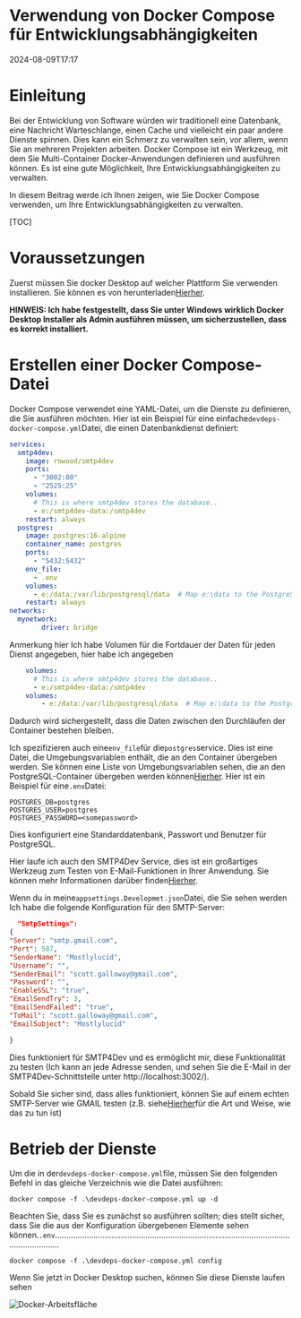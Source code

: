 # Verwendung von Docker Compose für Entwicklungsabhängigkeiten

<!--category-- Docker -->
<datetime class="hidden">2024-08-09T17:17</datetime>

# Einleitung

Bei der Entwicklung von Software würden wir traditionell eine Datenbank, eine Nachricht Warteschlange, einen Cache und vielleicht ein paar andere Dienste spinnen. Dies kann ein Schmerz zu verwalten sein, vor allem, wenn Sie an mehreren Projekten arbeiten. Docker Compose ist ein Werkzeug, mit dem Sie Multi-Container Docker-Anwendungen definieren und ausführen können. Es ist eine gute Möglichkeit, Ihre Entwicklungsabhängigkeiten zu verwalten.

In diesem Beitrag werde ich Ihnen zeigen, wie Sie Docker Compose verwenden, um Ihre Entwicklungsabhängigkeiten zu verwalten.

[TOC]

# Voraussetzungen

Zuerst müssen Sie docker Desktop auf welcher Plattform Sie verwenden installieren. Sie können es von herunterladen[Hierher](https://www.docker.com/products/docker-desktop).

**HINWEIS: Ich habe festgestellt, dass Sie unter Windows wirklich Docker Desktop Installer als Admin ausführen müssen, um sicherzustellen, dass es korrekt installiert.**

# Erstellen einer Docker Compose-Datei

Docker Compose verwendet eine YAML-Datei, um die Dienste zu definieren, die Sie ausführen möchten. Hier ist ein Beispiel für eine einfache`devdeps-docker-compose.yml`Datei, die einen Datenbankdienst definiert:

```yaml
services: 
  smtp4dev:
    image: rnwood/smtp4dev
    ports:
      - "3002:80"
      - "2525:25"
    volumes:
      # This is where smtp4dev stores the database..
      - e:/smtp4dev-data:/smtp4dev
    restart: always
  postgres:
    image: postgres:16-alpine
    container_name: postgres
    ports:
      - "5432:5432"
    env_file:
      - .env
    volumes:
      - e:/data:/var/lib/postgresql/data  # Map e:\data to the PostgreSQL data folder
    restart: always	
networks:
  mynetwork:
        driver: bridge
```

Anmerkung hier Ich habe Volumen für die Fortdauer der Daten für jeden Dienst angegeben, hier habe ich angegeben

```yaml
    volumes:
      # This is where smtp4dev stores the database..
      - e:/smtp4dev-data:/smtp4dev
    volumes:
        - e:/data:/var/lib/postgresql/data  # Map e:\data to the PostgreSQL data folder
```

Dadurch wird sichergestellt, dass die Daten zwischen den Durchläufen der Container bestehen bleiben.

Ich spezifizieren auch eine`env_file`für die`postgres`service. Dies ist eine Datei, die Umgebungsvariablen enthält, die an den Container übergeben werden.
Sie können eine Liste von Umgebungsvariablen sehen, die an den PostgreSQL-Container übergeben werden können[Hierher](https://www.docker.com/blog/how-to-use-the-postgres-docker-official-image/#1-Environment-variables).
Hier ist ein Beispiel für eine`.env`Datei:

```shell
POSTGRES_DB=postgres
POSTGRES_USER=postgres
POSTGRES_PASSWORD=<somepassword>
```

Dies konfiguriert eine Standarddatenbank, Passwort und Benutzer für PostgreSQL.

Hier laufe ich auch den SMTP4Dev Service, dies ist ein großartiges Werkzeug zum Testen von E-Mail-Funktionen in Ihrer Anwendung. Sie können mehr Informationen darüber finden[Hierher](https://github.com/rnwood/smtp4dev/wiki/Installation#how-to-run-smtp4dev-in-docker).

Wenn du in meine`appsettings.Developmet.json`Datei, die Sie sehen werden Ich habe die folgende Konfiguration für den SMTP-Server:

```json
  "SmtpSettings":
{
"Server": "smtp.gmail.com",
"Port": 587,
"SenderName": "Mostlylucid",
"Username": "",
"SenderEmail": "scott.galloway@gmail.com",
"Password": "",
"EnableSSL": "true",
"EmailSendTry": 3,
"EmailSendFailed": "true",
"ToMail": "scott.galloway@gmail.com",
"EmailSubject": "Mostlylucid"

}
```

Dies funktioniert für SMTP4Dev und es ermöglicht mir, diese Funktionalität zu testen (Ich kann an jede Adresse senden, und sehen Sie die E-Mail in der SMTP4Dev-Schnittstelle unter http://localhost:3002/).

Sobald Sie sicher sind, dass alles funktioniert, können Sie auf einem echten SMTP-Server wie GMAIL testen (z.B. siehe[Hierher](addingasyncsendingforemails)für die Art und Weise, wie das zu tun ist)

# Betrieb der Dienste

Um die in der`devdeps-docker-compose.yml`file, müssen Sie den folgenden Befehl in das gleiche Verzeichnis wie die Datei ausführen:

```shell
docker compose -f .\devdeps-docker-compose.yml up -d
```

Beachten Sie, dass Sie es zunächst so ausführen sollten; dies stellt sicher, dass Sie die aus der Konfiguration übergebenen Elemente sehen können.`.env`..............................................................................................................................

```shell
docker compose -f .\devdeps-docker-compose.yml config
```

Wenn Sie jetzt in Docker Desktop suchen, können Sie diese Dienste laufen sehen

![Docker-Arbeitsfläche](dockerdesktopdev.png)